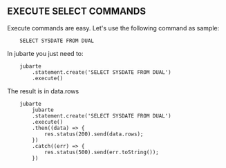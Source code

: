 ## EXECUTE SELECT COMMANDS

Execute commands are easy. Let's use the following command as sample:

```
    SELECT SYSDATE FROM DUAL
```

In jubarte you just need to:

```
    jubarte
        .statement.create('SELECT SYSDATE FROM DUAL')
        .execute()
```

The result is in data.rows

```
    jubarte
        jubarte
        .statement.create('SELECT SYSDATE FROM DUAL')
        .execute()
        .then((data) => {
            res.status(200).send(data.rows);
        })
        .catch((err) => {
            res.status(500).send(err.toString());
        })
```
